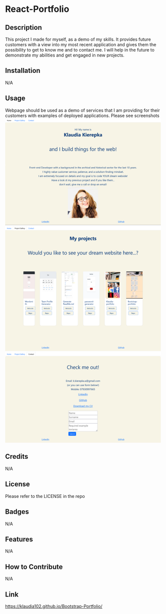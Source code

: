 
# React-Portfolio


## Description

This project I made for myself, as a demo of my skills. It provides future customers with a view into my most recent application and gives them the possibility to get to know me and to contact me. I will help in the future to demonstrate my abilities and get engaged in new projects.


## Installation

N/A

## Usage

Webpage should be used as a demo of services that I am providing for their customers with examples of deployed applications. Please see screenshots 
![screenshot](./assets/Screenshot1.png) ![screenshot](assets/Screenshot2.png) ![screenshot](assets/Screenshot3.png)


## Credits

N/A

## License

Please refer to the LICENSE in the repo

## Badges

N/A

## Features

N/A

## How to Contribute

N/A

## Link

https://klaudia102.github.io/Bootstrap-Portfolio/